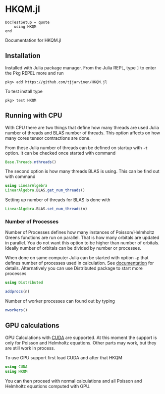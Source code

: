 # HKQM.jl

```@meta
DocTestSetup = quote
    using HKQM
end
```

Documentation for HKQM.jl

## Installation

Installed with Julia package manager. From the Julia REPL, type `]` to enter the Pkg REPEL more and run
```
pkg> add https://github.com/tjjarvinen/HKQM.jl
```

To test install type
```
pkg> test HKQM
```


## Running with CPU

With CPU there are two things that define how many threads are
used Julia number of threads and BLAS number of threads. This option affects on how many cores tensor contractions are done.

From these Julia number of threads can be defined on startup with `-t` option. It can be checked once started with command

```julia
Base.Threads.nthreads()
```

The second option is how many threads BLAS is using. This can be find out with command

```julia
using LinearAlgebra
LinearAlgebra.BLAS.get_num_threads()
```

Setting up number of threads for BLAS is done with

```julia
LinearAlgebra.BLAS.set_num_threads(n)
```

### Number of Processes

Number of Processes defines how many instances of Poisson/Helmholtz Greens functions are run on parallel. That is how many orbitals are updated in parallel. You do not want this option to be higher than number of orbitals. Ideally number of orbitals can be divided by number or processes.

When done on same computer Julia can be started with option `-p`
that defines number of processes used in calculation. See [documentation](https://docs.julialang.org/en/v1/manual/distributed-computing/#Starting-and-managing-worker-processes) for details. Alternatively you can use Distributed package to start more processes

```julia
using Distributed

addprocs(n)
```

Number of worker processes can found out by typing

```julia
nworkers()
```

## GPU calculations

GPU Calculations with [CUDA](https://github.com/JuliaGPU/CUDA.jl) are supported.
At this moment the support is only for Poisson and Helmholtz equations.
Other parts may work, but they are still work in process.

To use GPU support first load CUDA and after that HKQM

```julia
using CUDA
using HKQM
```

You can then proceed with normal calculations
and all Poisson and Helmholtz equations computed with GPU.
